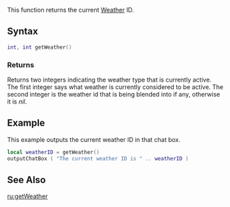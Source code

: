 This function returns the current [Weather](/docs/weather.md "wikilink") ID.

Syntax
------

``` lua
int, int getWeather()
```

### Returns

Returns two integers indicating the weather type that is currently active. The first integer says what weather is currently considered to be active. The second integer is the weather id that is being blended into if any, otherwise it is *nil*.

Example
-------

This example outputs the current weather ID in that chat box.

``` lua
local weatherID = getWeather()
outputChatBox ( "The current weather ID is " .. weatherID )
```

See Also
--------

[ru:getWeather](/docs/ru:getweather.md "wikilink")

